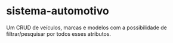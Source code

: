 # sistema-automotivo
Um CRUD de veículos, marcas e modelos com a possibilidade de filtrar/pesquisar por todos esses atributos.
